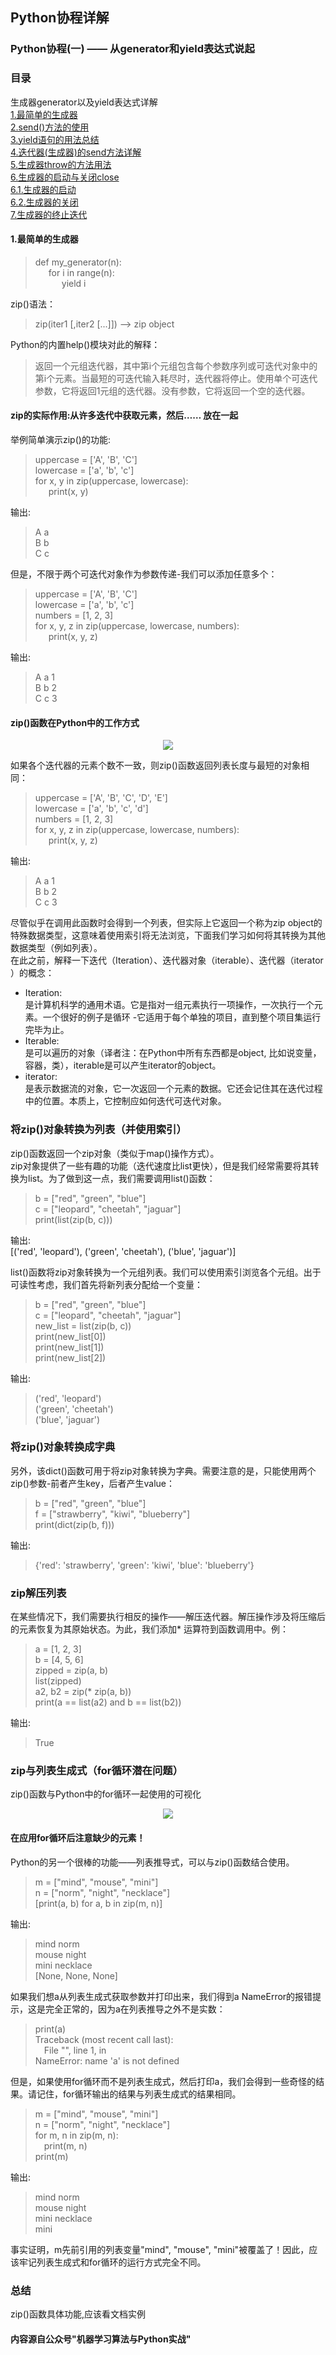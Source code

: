 ## Python协程详解  

### Python协程(一) —— 从generator和yield表达式说起  

### 目录  
生成器generator以及yield表达式详解  
[1.最简单的生成器](#1.最简单的生成器)  
[2.send()方法的使用](#2.send()方法的使用)  
[3.yield语句的用法总结](#3.yield语句的用法总结)  
[4.迭代器(生成器)的send方法详解](#4.迭代器(生成器)的send方法详解)  
[5.生成器throw的方法用法](#5.生成器throw的方法用法)  
[6.生成器的启动与关闭close](#6.生成器的启动与关闭close)  
[6.1.生成器的启动](#6.1.生成器的启动)  
[6.2.生成器的关闭](#6.2.生成器的关闭)  
[7.生成器的终止迭代](#7.生成器的终止迭代)

#### 1.最简单的生成器  
>def my_generator(n):  
&#8194;&#8195;for i in range(n):  
&#8194;&#8195;&#8194;&#8195;yield i



zip()语法：  
>zip(iter1 [,iter2 [...]]) —> zip object

Python的内置help()模块对此的解释：
>返回一个元组迭代器，其中第i个元组包含每个参数序列或可迭代对象中的第i个元素。当最短的可迭代输入耗尽时，迭代器将停止。使用单个可迭代参数，它将返回1元组的迭代器。没有参数，它将返回一个空的迭代器。

#### zip的实际作用:从许多迭代中获取元素，然后…… 放在一起

举例简单演示zip()的功能:
>uppercase = ['A', 'B', 'C']  
lowercase = ['a', 'b', 'c']  
for x, y in zip(uppercase, lowercase):  
&#8194;&#8195;print(x, y)

输出:
>A a  
B b  
C c

但是，不限于两个可迭代对象作为参数传递-我们可以添加任意多个：
>uppercase = ['A', 'B', 'C']  
lowercase = ['a', 'b', 'c']  
numbers = [1, 2, 3]  
for x, y, z in zip(uppercase, lowercase, numbers):  
&#8194;&#8195;print(x, y, z)

输出:
>A a 1  
B b 2  
C c 3

#### zip()函数在Python中的工作方式  

<p align="center">
<img src="zip2.png"><br/>
</p>

如果各个迭代器的元素个数不一致，则zip()函数返回列表长度与最短的对象相同：
>uppercase = ['A', 'B', 'C', 'D', 'E']  
lowercase = ['a', 'b', 'c', 'd']  
numbers = [1, 2, 3]  
for x, y, z in zip(uppercase, lowercase, numbers):  
&#8194;&#8195;print(x, y, z)

输出:  
>A a 1  
B b 2  
C c 3

尽管似乎在调用此函数时会得到一个列表，但实际上它返回一个称为zip object的特殊数据类型，这意味着使用索引将无法浏览，下面我们学习如何将其转换为其他数据类型（例如列表）。  
在此之前，解释一下迭代（Iteration）、迭代器对象（iterable）、迭代器（iterator ）的概念：  
* Iteration:  
是计算机科学的通用术语。它是指对一组元素执行一项操作，一次执行一个元素。一个很好的例子是循环 -它适用于每个单独的项目，直到整个项目集运行完毕为止。  
* Iterable:  
是可以遍历的对象（译者注：在Python中所有东西都是object, 比如说变量，容器，类），iterable是可以产生iterator的object。  
* iterator:  
是表示数据流的对象，它一次返回一个元素的数据。它还会记住其在迭代过程中的位置。本质上，它控制应如何迭代可迭代对象。

### 将zip()对象转换为列表（并使用索引）  
zip()函数返回一个zip对象（类似于map()操作方式）。  
zip对象提供了一些有趣的功能（迭代速度比list更快），但是我们经常需要将其转换为list。为了做到这一点，我们需要调用list()函数：  
>b = ["red", "green", "blue"]  
c = ["leopard", "cheetah", "jaguar"]  
print(list(zip(b, c)))  

输出:  
[('red', 'leopard'), ('green', 'cheetah'), ('blue', 'jaguar')]  

list()函数将zip对象转换为一个元组列表。我们可以使用索引浏览各个元组。出于可读性考虑，我们首先将新列表分配给一个变量：  
>b = ["red", "green", "blue"]  
c = ["leopard", "cheetah", "jaguar"]  
new_list = list(zip(b, c))  
print(new_list[0])  
print(new_list[1])  
print(new_list[2])  

输出:  
>('red', 'leopard')  
('green', 'cheetah')  
('blue', 'jaguar')

### 将zip()对象转换成字典  
另外，该dict()函数可用于将zip对象转换为字典。需要注意的是，只能使用两个zip()参数-前者产生key，后者产生value：  
>b = ["red", "green", "blue"]  
f = ["strawberry", "kiwi", "blueberry"]  
print(dict(zip(b, f)))

输出:  
>{'red': 'strawberry', 'green': 'kiwi', 'blue': 'blueberry'}

### zip解压列表  
在某些情况下，我们需要执行相反的操作——解压迭代器。解压操作涉及将压缩后的元素恢复为其原始状态。为此，我们添加* 运算符到函数调用中。例：  
>a = [1, 2, 3]  
b = [4, 5, 6]  
zipped = zip(a, b)  
list(zipped)  
a2, b2 = zip(* zip(a, b))  
print(a == list(a2) and b == list(b2))  

输出:  
>True  

### zip与列表生成式（for循环潜在问题）  
zip()函数与Python中的for循环一起使用的可视化

<p align="center">
<img src="zip3.png"><br/>
</p>

#### 在应用for循环后注意缺少的元素！  

Python的另一个很棒的功能——列表推导式，可以与zip()函数结合使用。  
>m = ["mind", "mouse", "mini"]  
n = ["norm", "night", "necklace"]  
[print(a, b) for a, b in zip(m, n)]

输出:  
>mind norm  
mouse night  
mini necklace  
[None, None, None]

如果我们想a从列表生成式获取参数并打印出来，我们得到a NameError的报错提示，这是完全正常的，因为a在列表推导之外不是实数：  
>print(a)  
Traceback (most recent call last):  
&#8195;File "<stdin>", line 1, in <module>  
NameError: name 'a' is not defined

但是，如果使用for循环而不是列表生成式，然后打印a，我们会得到一些奇怪的结果。请记住，for循环输出的结果与列表生成式的结果相同。  
>m = ["mind", "mouse", "mini"]  
n = ["norm", "night", "necklace"]  
for m, n in zip(m, n):  
&#8195;print(m, n)  
print(m)

输出:  
>mind norm  
mouse night  
mini necklace  
mini

事实证明，m先前引用的列表变量"mind", "mouse", "mini"被覆盖了！因此，应该牢记列表生成式和for循环的运行方式完全不同。

### 总结  
zip()函数具体功能,应该看文档实例

#### 内容源自公众号"机器学习算法与Python实战"
